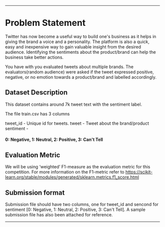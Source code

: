 **************
# Problem Statement
Twitter has now become a useful way to build one's business as it helps in giving the brand a voice and a personality. The platform is also a quick, easy and inexpensive way to gain valuable insight from the desired audience. Identifying the sentiments about the product/brand can help the business take better actions.

You have with you evaluated tweets about multiple brands. The evaluators(random audience) were asked if the tweet expressed positive, negative, or no emotion towards a product/brand and labelled accordingly.

## Dataset Description
This dataset contains around 7k tweet text with the sentiment label.

The file train.csv has 3 columns

tweet_id - Unique id for tweets. tweet - Tweet about the brand/product sentiment - 
#### 0: Negative, 1: Neutral, 2: Positive, 3: Can't Tell

## Evaluation Metric
We will be using ‘weighted’ F1-measure as the evaluation metric for this competition. For more information on the F1-metric refer to https://scikit-learn.org/stable/modules/generated/sklearn.metrics.f1_score.html

## Submission format
Submission file should have two columns, one for tweet_id and sencond for sentiment [0: Negative, 1: Neutral, 2: Positive, 3: Can't Tell]. A sample submission file has also been attached for reference.
*****************
